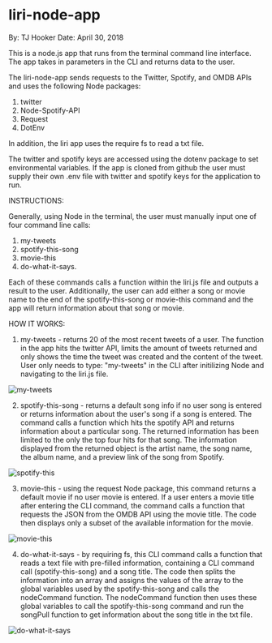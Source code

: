 # liri-node-app
By: TJ Hooker
Date: April 30, 2018

This is a node.js app that runs from the terminal command line interface. The app takes in parameters in the CLI and returns data to the user. 

The liri-node-app sends requests to the Twitter, Spotify, and OMDB APIs and uses the following Node packages: 

1. twitter
2. Node-Spotify-API
3. Request
4. DotEnv

In addition, the liri app uses the require fs to read a txt file. 

The twitter and spotify keys are accessed using the dotenv package to set environmental variables. If the app is cloned from github the user must supply their own .env file with twitter and spotify keys for the application to run. 

INSTRUCTIONS:

Generally, using Node in the terminal, the user must manually input one of four command line calls:

1. my-tweets
2. spotify-this-song
3. movie-this
4. do-what-it-says. 

Each of these commands calls a function within the liri.js file and outputs a result to the user. Additionally, the user can add either a song or movie name to the end of the spotify-this-song or movie-this command and the app will return information about that song or movie. 

HOW IT WORKS:

1. my-tweets - returns 20 of the most recent tweets of a user. The function in the app hits the twitter API, limits the amount of tweets returned and only shows the time the tweet was created and the content of the tweet. User only needs to type: "my-tweets" in the CLI after initilizing Node and navigating to the liri.js file.

![my-tweets](https://github.com/tyrelhooker/liri-node-app/blob/master/gifs/my-tweets.gif)

2. spotify-this-song - returns a default song info if no user song is entered or returns information about the user's song if a song is entered. The command calls a function which hits the spotify API and returns information about a particular song. The returned information has been limited to the only the top four hits for that song. The information displayed from the returned object is the artist name, the song name, the album name, and a preview link of the song from Spotify.

![spotify-this](https://github.com/tyrelhooker/liri-node-app/blob/master/gifs/spotify-this.gif)

3. movie-this - using the request Node package, this command returns a default movie if no user movie is entered. If a user enters a movie title after entering the CLI command, the command calls a function that requests the JSON from the OMDB API using the movie title. The code then displays only a subset of the available information for the movie.

![movie-this](https://github.com/tyrelhooker/liri-node-app/blob/master/gifs/movie-this.gif)

4. do-what-it-says - by requiring fs, this CLI command calls a function that reads a text file with pre-filled information, containing a CLI command call (spotify-this-song) and a song title. The code then splits the information into an array and assigns the values of the array to the global variables used by the spotify-this-song and calls the nodeCommand function. The nodeCommand function then uses these global variables to call the spotify-this-song command and run the songPull function to get information about the song title in the txt file.
 
![do-what-it-says](https://github.com/tyrelhooker/liri-node-app/blob/master/gifs/do-what-it-says.gif)

